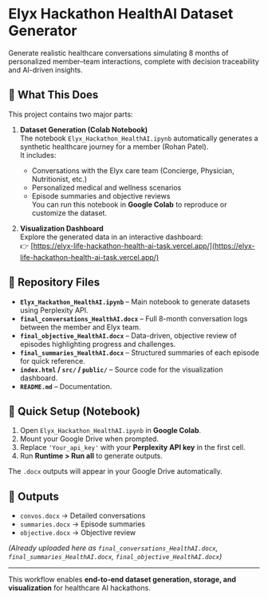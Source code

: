 # Elyx Hackathon HealthAI Dataset Generator

Generate realistic healthcare conversations simulating 8 months of personalized member–team interactions, complete with decision traceability and AI-driven insights.

## 🎯 What This Does

This project contains two major parts:

1. **Dataset Generation (Colab Notebook)**  
   The notebook `Elyx_Hackathon_HealthAI.ipynb` automatically generates a synthetic healthcare journey for a member (Rohan Patel).  
   It includes:
   - Conversations with the Elyx care team (Concierge, Physician, Nutritionist, etc.)
   - Personalized medical and wellness scenarios
   - Episode summaries and objective reviews  
   You can run this notebook in **Google Colab** to reproduce or customize the dataset.

2. **Visualization Dashboard**  
   Explore the generated data in an interactive dashboard:  
   👉 [https://elyx-life-hackathon-health-ai-task.vercel.app/](https://elyx-life-hackathon-health-ai-task.vercel.app/)

## 📄 Repository Files

- **`Elyx_Hackathon_HealthAI.ipynb`** – Main notebook to generate datasets using Perplexity API.  
- **`final_conversations_HealthAI.docx`** – Full 8-month conversation logs between the member and Elyx team.  
- **`final_objective_HealthAI.docx`** – Data-driven, objective review of episodes highlighting progress and challenges.  
- **`final_summaries_HealthAI.docx`** – Structured summaries of each episode for quick reference.  
- **`index.html` / `src/` / `public/`** – Source code for the visualization dashboard.  
- **`README.md`** – Documentation.  

## 🚀 Quick Setup (Notebook)

1. Open `Elyx_Hackathon_HealthAI.ipynb` in **Google Colab**.  
2. Mount your Google Drive when prompted.  
3. Replace `'Your_api_key'` with your **Perplexity API key** in the first cell.  
4. Run **Runtime > Run all** to generate outputs.  

The `.docx` outputs will appear in your Google Drive automatically.

## 📁 Outputs

- `convos.docx` → Detailed conversations  
- `summaries.docx` → Episode summaries  
- `objective.docx` → Objective review  

*(Already uploaded here as `final_conversations_HealthAI.docx`, `final_summaries_HealthAI.docx`, `final_objective_HealthAI.docx`)*  

---

This workflow enables **end-to-end dataset generation, storage, and visualization** for healthcare AI hackathons.
